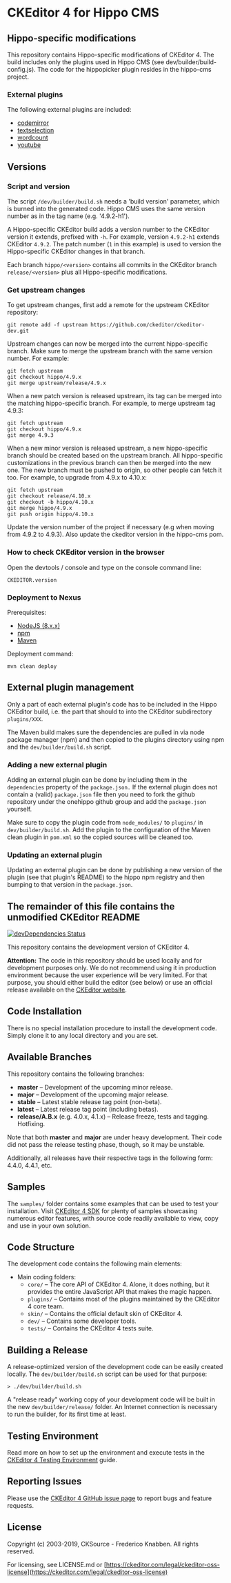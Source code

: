 # CKEditor 4 for Hippo CMS

## Hippo-specific modifications

This repository contains Hippo-specific modifications of CKEditor 4.
The build includes only the plugins used in Hippo CMS (see dev/builder/build-config.js).
The code for the hippopicker plugin resides in the hippo-cms project.

### External plugins

The following external plugins are included:

  - [codemirror](https://github.com/onehippo/CKEditor-CodeMirror-Plugin)
  - [textselection](https://github.com/onehippo/CKEditor-TextSelection-Plugin)
  - [wordcount](https://github.com/onehippo/CKEditor-WordCount-Plugin)
  - [youtube](https://github.com/onehippo/ckeditor-youtube-plugin)

## Versions

### Script and version

The script `/dev/builder/build.sh` needs a 'build version' parameter, which is burned into the generated code.
Hippo CMS uses the same version number as in the tag name (e.g. '4.9.2-h1').

A Hippo-specific CKEditor build adds a version number to the CKEditor version it extends, prefixed with `-h`. 
For example, version `4.9.2-h1` extends CKEditor `4.9.2`. The patch number 
(`1` in this example) is used to version the Hippo-specific CKEditor changes in that branch.  

Each branch `hippo/<version>` contains all commits in the CKEditor branch `release/<version>` plus all Hippo-specific 
modifications. 

### Get upstream changes 

To get upstream changes, first add a remote for the upstream CKEditor repository:

    git remote add -f upstream https://github.com/ckeditor/ckeditor-dev.git

Upstream changes can now be merged into the current hippo-specific branch. Make sure to merge the upstream branch
with the same version number. For example:

    git fetch upstream
    git checkout hippo/4.9.x
    git merge upstream/release/4.9.x

When a new patch version is released upstream, its tag can be merged into the matching hippo-specific branch.
For example, to merge upstream tag 4.9.3:

    git fetch upstream
    git checkout hippo/4.9.x
    git merge 4.9.3

When a new minor version is released upstream, a new hippo-specific branch should be created based on the upstream
branch. All hippo-specific customizations in the previous branch can then be merged into the new one. The new
branch must be pushed to origin, so other people can fetch it too. For example, to upgrade from 4.9.x to 4.10.x:

    git fetch upstream
    git checkout release/4.10.x
    git checkout -b hippo/4.10.x
    git merge hippo/4.9.x
    git push origin hippo/4.10.x

Update the version number of the project if necessary (e.g when moving from 4.9.2 to 4.9.3). Also update the 
ckeditor version in the hippo-cms pom.

### How to check CKEditor version in the browser

Open the devtools / console and type on the console command line:

    CKEDITOR.version

### Deployment to Nexus

Prerequisites:

  - [NodeJS (8.x.x)](https://nodejs.org/)
  - [npm](https://www.npmjs.com/)
  - [Maven](http://maven.apache.org/)

Deployment command:

    mvn clean deploy

## External plugin management

Only a part of each external plugin's code has to be included in the Hippo CKEditor build,
i.e. the part that should to into the CKEditor subdirectory `plugins/XXX`.

The Maven build makes sure the dependencies are pulled in via node package manager (npm) and then copied to
the plugins directory using npm and the `dev/builder/build.sh` script.

### Adding a new external plugin

Adding an external plugin can be done by including them in the `dependencies`
property of the `package.json.` If the external plugin does not contain a (valid)
`package.json` file then you need to fork the github repository under the onehippo
github group and add the `package.json` yourself.

Make sure to copy the plugin code from `node_modules/` to `plugins/` in `dev/builder/build.sh`.
Add the plugin to the configuration of the Maven clean plugin in `pom.xml` so the copied sources 
will be cleaned too.

### Updating an external plugin

Updating an external plugin can be done by publishing a new version of the
plugin (see that plugin's README) to the hippo npm registry and then bumping to that version in the
`package.json`.

## The remainder of this file contains the unmodified CKEditor README

[![devDependencies Status](https://david-dm.org/ckeditor/ckeditor-dev/dev-status.svg)](https://david-dm.org/ckeditor/ckeditor-dev?type=dev)

This repository contains the development version of CKEditor 4.

**Attention:** The code in this repository should be used locally and for
development purposes only. We do not recommend using it in production environment
because the user experience will be very limited. For that purpose, you should
either build the editor (see below) or use an official release available on the
[CKEditor website](https://ckeditor.com/ckeditor-4/).

## Code Installation

There is no special installation procedure to install the development code.
Simply clone it to any local directory and you are set.

## Available Branches

This repository contains the following branches:

  - **master** &ndash; Development of the upcoming minor release.
  - **major** &ndash; Development of the upcoming major release.
  - **stable** &ndash; Latest stable release tag point (non-beta).
  - **latest** &ndash; Latest release tag point (including betas).
  - **release/A.B.x** (e.g. 4.0.x, 4.1.x) &ndash; Release freeze, tests and tagging.
    Hotfixing.

Note that both **master** and **major** are under heavy development. Their
code did not pass the release testing phase, though, so it may be unstable.

Additionally, all releases have their respective tags in the following form: 4.4.0,
4.4.1, etc.

## Samples

The `samples/` folder contains some examples that can be used to test your
installation. Visit [CKEditor 4 SDK](https://sdk.ckeditor.com/) for plenty of samples
showcasing numerous editor features, with source code readily available to view, copy
and use in your own solution.

## Code Structure

The development code contains the following main elements:

  - Main coding folders:
    - `core/` &ndash; The core API of CKEditor 4. Alone, it does nothing, but
    it provides the entire JavaScript API that makes the magic happen.
    - `plugins/` &ndash; Contains most of the plugins maintained by the CKEditor 4 core team.
    - `skin/` &ndash; Contains the official default skin of CKEditor 4.
    - `dev/` &ndash; Contains some developer tools.
    - `tests/` &ndash; Contains the CKEditor 4 tests suite.

## Building a Release

A release-optimized version of the development code can be easily created
locally. The `dev/builder/build.sh` script can be used for that purpose:

	> ./dev/builder/build.sh

A "release ready" working copy of your development code will be built in the new
`dev/builder/release/` folder. An Internet connection is necessary to run the
builder, for its first time at least.

## Testing Environment

Read more on how to set up the environment and execute tests in the [CKEditor 4 Testing Environment](https://ckeditor.com/docs/ckeditor4/latest/guide/dev_tests.html) guide.

## Reporting Issues

Please use the [CKEditor 4 GitHub issue page](https://github.com/ckeditor/ckeditor-dev/issues) to report bugs and feature requests.

## License

Copyright (c) 2003-2019, CKSource - Frederico Knabben. All rights reserved.

For licensing, see LICENSE.md or [https://ckeditor.com/legal/ckeditor-oss-license](https://ckeditor.com/legal/ckeditor-oss-license)
